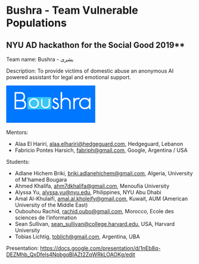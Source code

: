 # Bushra - Team Vulnerable Populations
## NYU AD hackathon for the Social Good 2019**

Team name: Bushra - بشرى

Description: To provide victims of domestic abuse an anonymous AI powered assistant for legal and emotional support.

<img src=./boushra-logo.png height="100px"/>

Mentors:
 * Alaa El Hariri,  alaa.elhariri@hedgeguard.com, Hedgeguard, Lebanon
 * Fabricio Pontes Harsich, fabriph@gmail.com,  Google, Argentina / USA


Students:
 * Adlane Hichem Briki,  briki.adlanehichem@gmail.com, Algeria, University of M'hamed Bougara
 * Ahmed Khalifa, ahm7dkhalifa@gmail.com, Menoufia University
 * Alyssa Yu,  alyssa.yu@nyu.edu, Philippines, NYU Abu Dhabi
 * Amal Al-Khulaifi, amal.al.kholeify@gmail.com, Kuwait, AUM (American University of the Middle East)
 * Oubouhou Rachid, rachid.oubo@gmail.com, Morocco, Ecole des sciences de l’information
 * Sean Sullivan,  sean_sullivan@college.harvard.edu, USA, Harvard University
 * Tobias Lichtig, toblich@gmail.com, Argentina, UBA

Presentation: https://docs.google.com/presentation/d/1nEb8q-DEZMhb_QxDfels4NpbgqBIAZt2ZqWRkLOAOKg/edit

